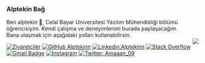 ### Alptekin Bağ
Ben alptekin 👋, Celal Bayar Universitesi Yazılım Mühendisliği bölümü öğrencisiyim.
Kendi çalışma ve deneyimlerimi burada paylaşacağım.  
Bana ulaşmak için aşağıdaki yolları kullanabilirsin.
<br>
<img align="right" src="https://github-readme-stats.vercel.app/api?username=alptekinn&show_icons=true&icon_color=278ECF&text_color=718096&bg_color=f7f7f7&hide_title=true" />


[![Ziyaretciler](https://visitor-badge.glitch.me/badge?page_id=Alptekinn)](https://github.com/alptekinn)
[![GitHub Alptekinn](https://img.shields.io/github/followers/Alptekinn?label=follow&style=social)](https://github.com/alptekinn)
[![Linkedin:Alptekinn](https://img.shields.io/badge/-AlptekinBa%C4%9F-white?style=flat-square&logo=Linkedin&logoColor=blue&link=https://www.linkedin.com/in/alptekin-ba%C4%9F-0b9425184/)](https://www.linkedin.com/in/alptekin-ba%C4%9F-0b9425184/)
[![Stack Overflow](https://img.shields.io/badge/-Stack%20Overflow-222222?style=flat-square&logo=stack-overflow&logoColor=white&link=https://stackoverflow.com/users/19010788/alptekin-ba%C4%9F)](https://stackoverflow.com/users/19010788/alptekin-bağ)
[![Gmail Badge](https://img.shields.io/badge/-alptekin0128@gmail.com-c14438?style=flat&logo=Gmail&logoColor=white&link=mailto:alptekin0128@gmail.com)](mailto:alptekin0128@gmail.com)
[![Instagram](https://img.shields.io/badge/solakkk_-E4405F?style=for-the-badge&logo=instagram&logoColor=white)](https://instagram.com/solakkk_)
[![Twitter: Amaaan_09](https://img.shields.io/twitter/follow/amaaan_09?label=Alptekin%20Ba%C4%9F&style=social)](https://twitter.com/amaaaan_9)
<br>
